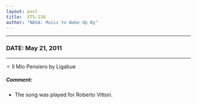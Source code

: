 ```yaml
---
layout: post
title:  STS-134
author: "NASA: Music to Wake Up By"
---
```


----
### DATE: May 21, 2011
----
✧ Il Mio Pensiero by Ligabue

##### Comment:
* The song was played for Roberto Vittori.
